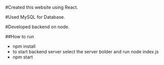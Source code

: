 #Created this website using React.

#Used MySQL for Database.

#Developed backend on node.

##How to run
* npm install
* to start backend server select the server bolder and run node index.js
* npm start
